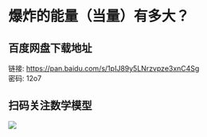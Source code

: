 # 爆炸的能量（当量）有多大？

## 百度网盘下载地址

链接: https://pan.baidu.com/s/1pIJ89y5LNrzvpze3xnC4Sg  
密码: 12o7

## 扫码关注数学模型
![](https://avatars3.githubusercontent.com/u/56642120?s=200&v=4)
